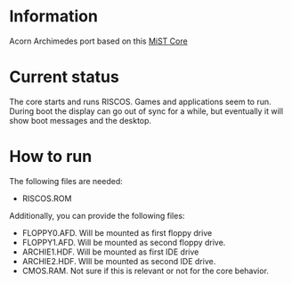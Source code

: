 # Information
Acorn Archimedes port based on this [MiST Core](https://github.com/mist-devel/archimedes)
# Current status
The core starts and runs RISCOS. Games and applications seem to run.
During boot the display can go out of sync for a while, but eventually it will show boot messages and the desktop.
# How to run
The following files are needed:
- RISCOS.ROM


Additionally, you can provide the following files:
- FLOPPY0.AFD. Will be mounted as first floppy drive
- FLOPPY1.AFD. Will be mounted as second floppy drive.
- ARCHIE1.HDF. Will be mounted as first IDE drive
- ARCHIE2.HDF. WIll be mounted as second IDE drive.
- CMOS.RAM. Not sure if this is relevant or not for the core behavior.
